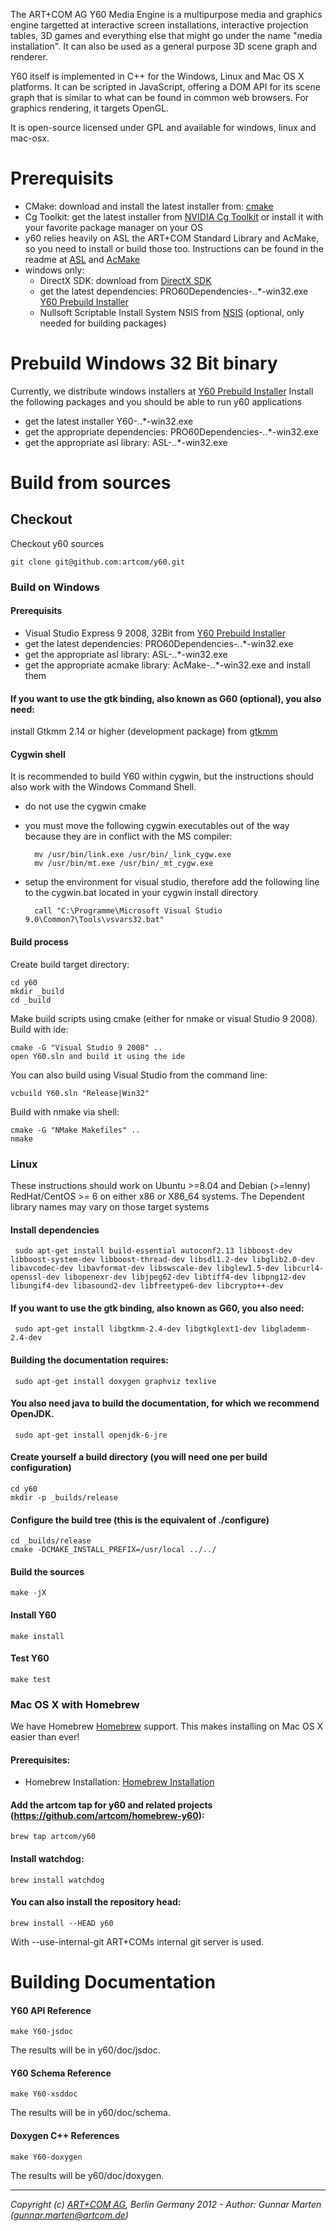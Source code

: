 The ART+COM AG Y60 Media Engine is a multipurpose media and graphics engine targetted at interactive screen installations, interactive projection tables, 3D games and everything else that might go under the name "media installation". It can also be used as a general purpose 3D scene graph and renderer.

Y60 itself is implemented in C++ for the Windows, Linux and Mac OS X platforms. It can be scripted in JavaScript, offering a DOM API for its scene graph that is similar to what can be found in common web browsers. For graphics rendering, it targets OpenGL. 

It is open-source licensed under GPL and available for windows, linux and mac-osx.

# Prerequisits
- CMake: download and install the latest installer from: [cmake]
- Cg Toolkit: get the latest installer from [NVIDIA Cg Toolkit] or install it with your favorite package manager on your OS
- y60 relies heavily on ASL the ART+COM Standard Library and AcMake, so you need to install or build those too. Instructions can be found in the readme at [ASL] and [AcMake]
- windows only:
    - DirectX SDK: download from [DirectX SDK]
    - get the latest dependencies: PRO60Dependencies-*.*.*-win32.exe [Y60 Prebuild Installer]
    - Nullsoft Scriptable Install System NSIS from [NSIS] (optional, only needed for building packages)


# Prebuild Windows 32 Bit binary
Currently, we distribute windows installers at [Y60 Prebuild Installer]
Install the following packages and you should be able to run y60 applications
- get the latest installer Y60-*.*.*-win32.exe 
- get the appropriate dependencies: PRO60Dependencies-*.*.*-win32.exe
- get the appropriate asl library: ASL-*.*.*-win32.exe

# Build from sources
## Checkout
Checkout y60 sources
 
    git clone git@github.com:artcom/y60.git

### Build on Windows
#### Prerequisits
- Visual Studio Express 9 2008, 32Bit
from [Y60 Prebuild Installer]
- get the latest dependencies: PRO60Dependencies-*.*.*-win32.exe
- get the appropriate asl library: ASL-*.*.*-win32.exe
- get the appropriate acmake library: AcMake-*.*.*-win32.exe
and install them

#### If you want to use the gtk binding, also known as G60 (optional), you also need:

install Gtkmm 2.14 or higher (development package) from [gtkmm]

#### Cygwin shell
It is recommended to build Y60 within cygwin, but the instructions should also work with the Windows Command Shell.
- do not use the cygwin cmake
- you must move the following cygwin executables out of the way because they are in conflict with the MS compiler:

        mv /usr/bin/link.exe /usr/bin/_link_cygw.exe
        mv /usr/bin/mt.exe /usr/bin/_mt_cygw.exe

- setup the environment for visual studio, therefore add the following line to the cygwin.bat located in your cygwin install directory

        call "C:\Programme\Microsoft Visual Studio 9.0\Common7\Tools\vsvars32.bat" 

#### Build process
Create build target directory:
  
    cd y60
    mkdir _build  
    cd _build  

Make build scripts using cmake (either for nmake or visual Studio 9 2008).  
Build with ide: 

    cmake -G "Visual Studio 9 2008" .. 
    open Y60.sln and build it using the ide

You can also build using Visual Studio from the command line:

    vcbuild Y60.sln "Release|Win32" 

Build with nmake via shell: 

    cmake -G "NMake Makefiles" ..
    nmake

### Linux
These instructions should work on Ubuntu >=8.04 and Debian (>=lenny) RedHat/CentOS >= 6 on either x86 or X86_64 systems. The Dependent library names may vary on those target systems

#### Install dependencies
     sudo apt-get install build-essential autoconf2.13 libboost-dev libboost-system-dev libboost-thread-dev libsdl1.2-dev libglib2.0-dev libavcodec-dev libavformat-dev libswscale-dev libglew1.5-dev libcurl4-openssl-dev libopenexr-dev libjpeg62-dev libtiff4-dev libpng12-dev libungif4-dev libasound2-dev libfreetype6-dev libcrypto++-dev

#### If you want to use the gtk binding, also known as G60, you also need:
     sudo apt-get install libgtkmm-2.4-dev libgtkglext1-dev libglademm-2.4-dev

#### Building the documentation requires:
     sudo apt-get install doxygen graphviz texlive

#### You also need java to build the documentation, for which we recommend OpenJDK.
     sudo apt-get install openjdk-6-jre

#### Create yourself a build directory (you will need one per build configuration)
    cd y60
    mkdir -p _builds/release

#### Configure the build tree (this is the equivalent of ./configure)

    cd _builds/release
    cmake -DCMAKE_INSTALL_PREFIX=/usr/local ../../

#### Build the sources

    make -jX

#### Install Y60

    make install

#### Test Y60

    make test

### Mac OS X with Homebrew

We have Homebrew [Homebrew] support. This makes installing on Mac OS X easier than ever!

#### Prerequisites:

- Homebrew Installation: [Homebrew Installation]

#### Add the artcom tap for y60 and related projects (https://github.com/artcom/homebrew-y60):

    brew tap artcom/y60

#### Install watchdog:

    brew install watchdog

#### You can also install the repository head:
    brew install --HEAD y60

With --use-internal-git ART+COMs internal git server is used.

# Building Documentation
#### Y60 API Reference
    make Y60-jsdoc

The results will be in y60/doc/jsdoc.

#### Y60 Schema Reference
    make Y60-xsddoc

The results will be in y60/doc/schema.
#### Doxygen C++ References
    make Y60-doxygen

The results will be y60/doc/doxygen.

- - -
*Copyright (c) [ART+COM AG](http://www.artcom.de/), Berlin Germany 2012 - Author: Gunnar Marten (gunnar.marten@artcom.de)*

[Homebrew Installation]: https://github.com/mxcl/homebrew/wiki/installation
[Homebrew]: https://github.com/mxcl/homebrew/
[gtkmm]: https://live.gnome.org/gtkmm/MSWindows
[Y60 Prebuild Installer]: https://y60.artcom.de/redmine/projects/y60/files
[NSIS]: http://nsis.sourceforge.net/
[DirectX SDK]: http://www.microsoft.com/en-us/download/details.aspx?id=6812
[ASL]: https://github.com/artcom/asl
[AcMake]: https://github.com/artcom/acmake
[NVIDIA Cg Toolkit]: http://developer.nvidia.com/cg-toolkit
[cmake]: http://cmake.org/cmake/resources/software.html
